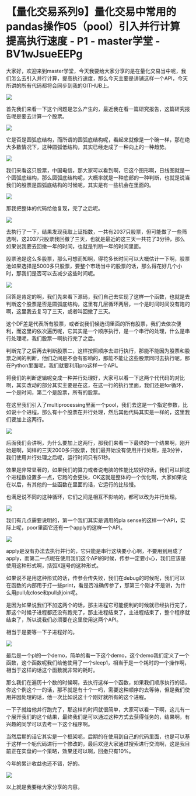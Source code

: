 # 【量化交易系列9】量化交易中常用的pandas操作05（pool）引入并行计算提高执行速度 - P1 - master学堂 - BV1wJsueEEPg

大家好，欢迎来到master学堂，今天我要给大家分享的是在量化交易当中呢，我们怎么去引入并行计算，提高执行速度，那么今天主要是讲铺这样一个API，今天所讲的所有代码都将会同步到我的GITHUB上。



![](img/1abdb90d657dec535d6e346d9e854d1f_1.png)

首先我们来看一下这个问题是怎么产生的，最近我在看一篇研究报告，这篇研究报告呢是要去计算一个股票。

![](img/1abdb90d657dec535d6e346d9e854d1f_3.png)

它是否是圆弧底结构，而所谓的圆弧底结构呢，看起来就像是一个碗一样，那在绝大多数情况下，这种圆弧低结构，其实已经走成了一种向上的一种趋势。



![](img/1abdb90d657dec535d6e346d9e854d1f_5.png)

我们来看这只股票，中国电信，那大家可以看到啊，它这个图形啊，日线图就是一个圆弧底结构，那么圆弧底结构呢，大概率就是一种底部的一种判断，也就是说当我们的股票是圆弧底结构的时候呢，其实是有一些机会在里面的。



![](img/1abdb90d657dec535d6e346d9e854d1f_7.png)

那我把整体的代码给他复现，完了之后呢。

![](img/1abdb90d657dec535d6e346d9e854d1f_9.png)

去执行了一下，结果发现我取上证指数，一共有2037只股票，但可能做了一些筛选啊，这2037只股票我回撤了三天，也就是最近的这三天一共花了3分钟，那么如果说我要去回撤一年的时间，也就是判断一年的时间里面。

股票池是这么多股票，那么可想而知啊，得花多长时间可以大概估计一下啊，股票池如果选择是5000多只股票，要整个市场当中的股票的话，那么得花好几个小时，那我们是否可以去减少这些时间呢。



![](img/1abdb90d657dec535d6e346d9e854d1f_11.png)

回答是肯定的啊，我们先来看下源码，我们自己去实现了这样一个函数，也就是去判断这个股票是否是圆弧底结构，这里有几层循环两层，一个是时间时间没有跑的啊，这里我去复习了三天，或者叫回撤了三天。

这个DF差是代表所有股票，或者说我们候选词里面的所有股票，我们去依次便利，而这里的依次遍历呢，它其实是一个顺序执行，是一个串行的处理，什么是串行处理呢，我们股票一啊执行完了之后。

判断完了之后再去判断股票二，这样按照顺序去进行执行，那能不能因为股票和股票之间的判断，他们之间是不会有影响的，那能不能让这些股票同时去执行呢，那在Python里面呢，我们就要利用pro这样一个API。

将我们的判断逻辑呢变成一种并行处理好，大家可以看一下这两个代代码的对比啊，其实改动的部分其实主要是在这，在这一行的执行里面，我们还是for循环，一个是时间，第二个是股票，所有的股票。

在这里我们引入了multiprocessing里面一个pool，我们去这是一个指定参数，比如说十个进程，那么有十个股票在并行处理，然后其他代码其实是一样的，这里我们要加上这两行。



![](img/1abdb90d657dec535d6e346d9e854d1f_13.png)

后面我们会讲啊，为什么要加上这两行，那我们来看一下最终的一个结果啊，刚开始是啊，同样的三天2000多只股票，我们最开始没有使用并行处理，是3分钟，我们使用并行处理之后呢，运行时间只有51秒。

效果是非常显著的，如果我们的算力或者说电脑的性能比较好的话，我们可以把这个进程数设置多一点，它跑的会更快，OK这就是整体的一个优化啊，大家如果说在以后，有其他的一些函数在里面的话，它运行的比较慢。

也满足说不同的这种循环，它们之间是相互不影响的，都可以改为并行处理。

![](img/1abdb90d657dec535d6e346d9e854d1f_15.png)

我们有几点需要说明的，第一个我们其实是调用的pla sense的这样一个API，实际上呢，poor里面它还有一个apply的这样一个API。



![](img/1abdb90d657dec535d6e346d9e854d1f_17.png)

apply是没有办法去执行并行的，它只能是串行这块要小心啊，不要用到用成了apply，而第二一点呢在使用我们这个API的时候，传参一定要小心，我们应该是使用这种形式啊，括弧X逗号的这种形式。

如果说不是用这种形式的话，传参会传失败，我们在debug的时候呢，我们可以在函数的内部用于打一些print，看是否准确传参了，那第三个刚才不是讲，为什么用pull点close和pull点join呢。

是因为如果说我们不加这两个的话，那主进程它可能便利的时候就已经执行完了，那这个时候子进程都还没有跑完了，那主进程结束了，主进程结束了，整个程序就结束了，所以说我们必须要在这里使用这两个API。

相当于是要等一下子进程好的。

![](img/1abdb90d657dec535d6e346d9e854d1f_19.png)

最后是一个pl的一个demo，简单的看一下这个demo，这个demo我们定义了一个函数，这个函数呢我们给他使用了一个sleep1，相当于是一个耗时的一个操作啊，相当于这样的话这个函数就非常的耗时。

那么我们在遍历十个数的时候啊，去执行这样一个函数，如果我们顺序执行的话，你这个例这个一的话，那不就是有十个一吗，需要这种顺序的去等待，但是我们使用并因处理的话，他一次比如说这十个刚好就所有的这个进程。

一下子就给他并行跑完了，那这样的时间就很简单，大家可以看一下啊，这儿有一个展开我们的这个结果，最终我们是可以通过这种方式去获得任务的，结果啊，有兴趣的同学可以去考一下这个程序啊。

当然后期的话它其实是一个框架呃，后期的在使用到自己的代码里面，也是可以基于这样一个呃代码进行一个修改的，最后欢迎大家通过搜索进行交流啊，这是我目前正在实盘的一个策略，效果还可以啊，回撤只有10%。

今年的累计收益也还不错，好的。

![](img/1abdb90d657dec535d6e346d9e854d1f_21.png)

以上就是我要给大家分享的内容。